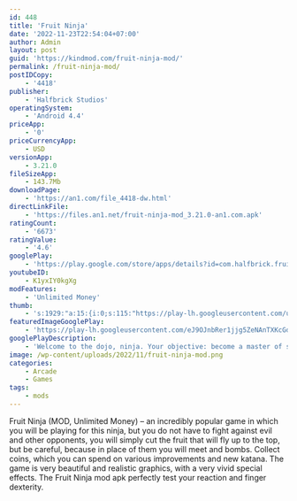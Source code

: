 ```yaml
---
id: 448
title: 'Fruit Ninja'
date: '2022-11-23T22:54:04+07:00'
author: Admin
layout: post
guid: 'https://kindmod.com/fruit-ninja-mod/'
permalink: /fruit-ninja-mod/
postIDCopy:
    - '4418'
publisher:
    - 'Halfbrick Studios'
operatingSystem:
    - 'Android 4.4'
priceApp:
    - '0'
priceCurrencyApp:
    - USD
versionApp:
    - 3.21.0
fileSizeApp:
    - 143.7Mb
downloadPage:
    - 'https://an1.com/file_4418-dw.html'
directLinkFile:
    - 'https://files.an1.net/fruit-ninja-mod_3.21.0-an1.com.apk'
ratingCount:
    - '6673'
ratingValue:
    - '4.6'
googlePlay:
    - 'https://play.google.com/store/apps/details?id=com.halfbrick.fruitninjafree'
youtubeID:
    - K1yxIY0kgXg
modFeatures:
    - 'Unlimited Money'
thumb:
    - 's:1929:"a:15:{i:0;s:115:"https://play-lh.googleusercontent.com/uiGhSpel88x8OjU5eHacNn5GS0RtbXTLW1QEDXocMv6T1QAqpKJTFlys5l5V84lrSUc=w526-h296";i:1;s:115:"https://play-lh.googleusercontent.com/qOy1pWK57n9lGrxq2xt32X4cKIar-ljX5BlhuqiAn1g4kJue5Vn1biflIY9Epto5utg=w526-h296";i:2;s:115:"https://play-lh.googleusercontent.com/h6_NlS54tdZnDvGRnwo0S4MWyLM2GZ-lRr9ieWQ8nVedMBjtubRM59u7dvYp6siR7NY=w526-h296";i:3;s:115:"https://play-lh.googleusercontent.com/nWh59Z4jfdKfJgjHcuEjnlUcsAellTLFFNadU0yxXN42bSb0BwVwo8CfNHlmrLij8wg=w526-h296";i:4;s:114:"https://play-lh.googleusercontent.com/QpyjOojwSBTy-J2Z9DSZ9_T7PHaF7oXMIWmKmSXW4yotmcyHLh3jOQQCJsN0cSp-_g=w526-h296";i:5;s:114:"https://play-lh.googleusercontent.com/-bUQJwP0IO1OfUzrS-wt4OeWVw8GxJJt_dxW03TGz35eOHGY5XMCMlVoDtmXz8m8LQ=w526-h296";i:6;s:115:"https://play-lh.googleusercontent.com/gwGV1nGDFfWS0nkabg357UrbOBN7li-Il0fwi8hHGncBO7oIXaJtWlSm9c9zzagW-Sg=w526-h296";i:7;s:116:"https://play-lh.googleusercontent.com/yGldZ6klCQ_oAXM_xea0snRMt5YC_iTrT2-4WaUHqWd-2NtsCFjxQLz0e0UlYPYBFG36=w526-h296";i:8;s:114:"https://play-lh.googleusercontent.com/Vcvjrhl7qGf20irBsEm1Zz38zj8mYZRBKA1eIPjCfYLUPlk2JSPdZdpyQOvn4Up_KQ=w526-h296";i:9;s:115:"https://play-lh.googleusercontent.com/uZcLrucKOygwmnodQWw4OoezxYhCtN_2-4_5sZyGaLM59rQTha9W6Xe4dOVGo1vuxfo=w526-h296";i:10;s:115:"https://play-lh.googleusercontent.com/lGwtJ-cjtJJmxXOj2L_4Qby3G29s4wURDGT-hLsWX1JRXFB72Mg86xBQiyws6njm_Uk=w526-h296";i:11;s:114:"https://play-lh.googleusercontent.com/7smW68Y3EZtaPemWFqlG3lJiuByOsbsDxaJ3DNwqhZSvwXszqIOo-tCxwPd5tlfn7A=w526-h296";i:12;s:114:"https://play-lh.googleusercontent.com/JyRs99c62Y6HI985OGOQukclEBuEZMgtQGAETIQgLgExlkLqkw6XzladgbWiJaq94w=w526-h296";i:13;s:115:"https://play-lh.googleusercontent.com/EeuLwdKCOIOlMbqDwK07TlPxVE36LnlbZpgVOx-zKAV8J_jjjJBgiCTOWRe0R06c5SM=w526-h296";i:14;s:116:"https://play-lh.googleusercontent.com/14oR6Jwmf-xXHiA6YgkzVv7Jou49YuT1S1mcGxT8q_Mizfn8IHbIUg-EUEW1rzl4UrNg=w526-h296";}";'
featuredImageGooglePlay:
    - 'https://play-lh.googleusercontent.com/eJ9OJnbRer1jjg5ZeNAnTXKcGd2B_NEqxCp2UsefcCABeFBaj_pNl_WKYBjup2GVGGc'
googlePlayDescription:
    - 'Welcome to the dojo, ninja. Your objective: become a master of slicing fruit! What better way to do that than play Fruit Ninja, the original hit fruit-slicing mobile game? 🍉Unsheathe your blade and start the juicy carnage with the three classic game modes that billions of players have come to know and love. Experience the thrill of setting a new high score in the fan-favourite Arcade mode as you focus on dodging bombs and slicing massive combos with the help of the special Double Score, Freeze or Frenzy bananas. Need something less intense? Simply relax and slash for stress relief in Zen Mode. Finally, cut as much as you can in the endless Classic mode – just avoid the bombs and make sure you don’t drop the fruit! Make your game even more exciting by equipping special powerups that will give your score a juicy boost. 🍓Once you’ve sharpened your skills and reflexes, put them to the test in Event mode, where you’ll enter challenging and intense clashes with characters like Truffles the pig, Mari and Rinjin for the chance to win unique swords and dojos that can be used in Classic, Zen and Arcade mode. Spice up your day and make yourself more energetic in our daily Challenge mode - can you out-slice the other ninjas for special prizes and glory? 🏆'
image: /wp-content/uploads/2022/11/fruit-ninja-mod.png
categories:
    - Arcade
    - Games
tags:
    - mods
---
```


Fruit Ninja (MOD, Unlimited Money) – an incredibly popular game in which you will be playing for this ninja, but you do not have to fight against evil and other opponents, you will simply cut the fruit that will fly up to the top, but be careful, because in place of them you will meet and bombs. Collect coins, which you can spend on various improvements and new katana. The game is very beautiful and realistic graphics, with a very vivid special effects. The Fruit Ninja mod apk perfectly test your reaction and finger dexterity.